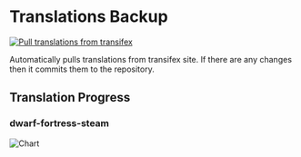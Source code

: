 # Translations Backup

[![Pull translations from transifex](https://github.com/dfint/translations-backup/actions/workflows/pull-translations.yml/badge.svg)](https://github.com/dfint/translations-backup/actions/workflows/pull-translations.yml)

Automatically pulls translations from transifex site. If there are any changes then it commits them to the repository.

## Translation Progress

### dwarf-fortress-steam

![Chart](https://quickchart.io/chart/render/sf-b4bc1f8b-9252-42b4-8353-dcfaf995451a)
<!--
### dwarf-fortress

![Chart](https://quickchart.io/chart/render/sf-06883387-2764-463b-8951-61dc574fd788)
-->